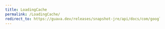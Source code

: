 ```yaml
---
title: LoadingCache
permalink: /LoadingCache/
redirect_to: https://guava.dev/releases/snapshot-jre/api/docs/com/google/common/cache/LoadingCache.html
---
```

